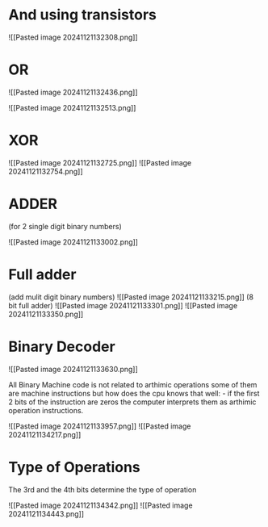 # And using transistors

![[Pasted image 20241121132308.png]]

# OR 
![[Pasted image 20241121132436.png]]

![[Pasted image 20241121132513.png]]

# XOR
![[Pasted image 20241121132725.png]]
![[Pasted image 20241121132754.png]]

# ADDER 
(for 2 single digit binary numbers)

![[Pasted image 20241121133002.png]]
# Full adder 
(add mulit digit binary numbers)
![[Pasted image 20241121133215.png]]
(8 bit full adder)
![[Pasted image 20241121133301.png]]
![[Pasted image 20241121133350.png]]

# Binary Decoder

![[Pasted image 20241121133630.png]]

 All Binary Machine code is not related to arthimic operations some of them are machine instructions but how does the cpu knows that
	well:
	- if the first 2 bits of the instruction are zeros the computer interprets them as arthimic operation instructions.

![[Pasted image 20241121133957.png]]
![[Pasted image 20241121134217.png]]
# Type of Operations
The 3rd and the 4th bits determine the type of operation

![[Pasted image 20241121134342.png]]
![[Pasted image 20241121134443.png]]
